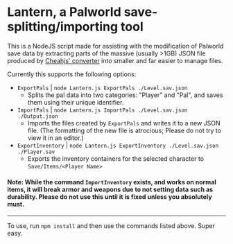 # Lantern, a Palworld save-splitting/importing tool
This is a NodeJS script made for assisting with the modification of Palworld save data by extracting parts of the massive (usually >1GB) JSON file produced by [Cheahjs' converter](https://github.com/cheahjs/palworld-save-tools) into smaller and far easier to manage files.

Currently this supports the following options:
- `ExportPals` | `node Lantern.js ExportPals ./Level.sav.json`
  - Splits the pal data into two categories: "Player" and "Pal", and saves them using their unique identifier.
- `ImportPals` | `node Lantern.js ImportPals ./Level.sav.json ./Output.json`
  - Imports the files created by `ExportPals` and writes it to a new JSON file. (The formatting of the new file is atrocious; Please do not try to view it in an editor.)
- `ExportInventory` | `node Lantern.js ExportInventory ./Level.sav.json ./Player.sav`
  - Exports the inventory containers for the selected character to `Save/Items/<Player Name>`

#### Note: While the command `ImportInventory` exists, and works on normal items, it will break armor and weapons due to not setting data such as durability. Please do not use this until it is fixed unless you absolutely must.
---

To use, run `npm install` and then use the commands listed above. Super easy.
